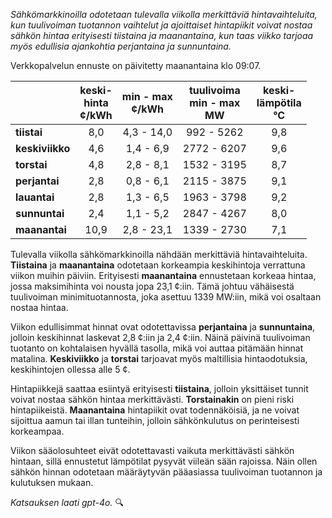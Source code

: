 *Sähkömarkkinoilla odotetaan tulevalla viikolla merkittäviä hintavaihteluita, kun tuulivoiman tuotannon vaihtelut ja ajoittaiset hintapiikit voivat nostaa sähkön hintaa erityisesti tiistaina ja maanantaina, kun taas viikko tarjoaa myös edullisia ajankohtia perjantaina ja sunnuntaina.*

Verkkopalvelun ennuste on päivitetty maanantaina klo 09:07.

|             | keski-<br>hinta<br>¢/kWh | min - max<br>¢/kWh | tuulivoima<br>min - max<br>MW | keski-<br>lämpötila<br>°C |
|:-------------|:----------------:|:----------------:|:-------------:|:-------------:|
| **tiistai**  | 8,0              | 4,3 - 14,0       | 992 - 5262    | 9,8           |
| **keskiviikko** | 4,6          | 1,4 - 6,9        | 2772 - 6207   | 9,6           |
| **torstai**  | 4,8              | 2,8 - 8,1        | 1532 - 3195   | 8,7           |
| **perjantai** | 2,8             | 0,8 - 6,1        | 2115 - 3875   | 9,1           |
| **lauantai** | 2,8              | 1,3 - 6,5        | 1963 - 3798   | 9,2           |
| **sunnuntai** | 2,4             | 1,1 - 5,2        | 2847 - 4267   | 8,0           |
| **maanantai** | 10,9            | 2,8 - 23,1       | 1339 - 2730   | 7,1           |

Tulevalla viikolla sähkömarkkinoilla nähdään merkittäviä hintavaihteluita. **Tiistaina** ja **maanantaina** odotetaan korkeampia keskihintoja verrattuna viikon muihin päiviin. Erityisesti **maanantaina** ennustetaan korkeaa hintaa, jossa maksimihinta voi nousta jopa 23,1 ¢:iin. Tämä johtuu vähäisestä tuulivoiman minimituotannosta, joka asettuu 1339 MW:iin, mikä voi osaltaan nostaa hintaa.

Viikon edullisimmat hinnat ovat odotettavissa **perjantaina** ja **sunnuntaina**, jolloin keskihinnat laskevat 2,8 ¢:iin ja 2,4 ¢:iin. Näinä päivinä tuulivoiman tuotanto on kohtalaisen hyvällä tasolla, mikä voi auttaa pitämään hinnat matalina. **Keskiviikko** ja **torstai** tarjoavat myös maltillisia hintaodotuksia, keskihintojen ollessa alle 5 ¢.

Hintapiikkejä saattaa esiintyä erityisesti **tiistaina**, jolloin yksittäiset tunnit voivat nostaa sähkön hintaa merkittävästi. **Torstainakin** on pieni riski hintapiikeistä. **Maanantaina** hintapiikit ovat todennäköisiä, ja ne voivat sijoittua aamun tai illan tunteihin, jolloin sähkönkulutus on perinteisesti korkeampaa.

Viikon sääolosuhteet eivät odotettavasti vaikuta merkittävästi sähkön hintaan, sillä ennustetut lämpötilat pysyvät viileän sään rajoissa. Näin ollen sähkön hinnan odotetaan määräytyvän pääasiassa tuulivoiman tuotannon ja kulutuksen mukaan.

*Katsauksen laati gpt-4o.* 🔍
